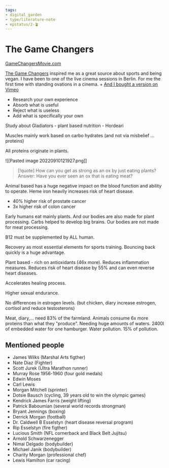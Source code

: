```yaml
---
tags: 
- digital_garden
- type/literature-note
- epstatus/2-🪴
---
```

# The Game Changers
[GameChangersMovie.com](https://gamechangersmovie.com/)

[The Game Changers](https://www.imdb.com/title/tt7455754/) inspired me as a great source about sports and being vegan. I have been to one of the live cinema sessions in Berlin. For me the first time with standing ovations in a cinema. 
	+ [And I bought a version on Vimeo](https://vimeo.com/ondemand/thegamechangers)

+ Research your own experience
+ Absorb what is useful
+ Reject what is useless
+ Add what is specifically your own

Study about Gladiators - plant based nutrition - Hordeari

Muscles mainly work based on carbo hydrates (and not via misbelief ... proteins)

All proteins originate in plants.

![[Pasted image 20220910121927.png]]

> [!quote]
> How can you get as strong as an ox by just eating plants?
> Answer: Have you ever seen an ox that is eating meat?

Animal based has a huge negative impact on the blood function and ability to operate. Heme iron heavily increases risk of heart disease.
+ 40% higher risk of prostate cancer
+ 3x higher risk of colon cancer

Early humans eat mainly plants. And our bodies are also made for plant processing. Carbs helped to develop big brains. Our bodies are not made for meat processing.

B12 must be supplemented by ALL human.

Recovery as most essential elements for sports training. Bouncing back quickly is a huge advantage.

Plant based - rich on antioxidants (46x more). Reduces inflammation measures. Reduces risk of heart disease by 55% and can even reverse heart diseases.

Accelerates healing process.

Higher sexual endurance.

No differences in estrogen levels. (but chicken, diary increase estrogen, cortisol and reduce testosterons)

Meat, diary,... need 83% of the farmland. Animals consume 6x more proteins than what they "produce". Needing huge amounts of waters. 2400l of embedded water for one hamburger. Water pollution. 15% of pollution. 

## Mentioned people
+ James Wilks (Marshal Arts figther)
+ Nate Diaz (Fighter)
+ Scott Jurek (Ultra Marathon runner)
+ Murray Rose 1956-1960 (four gold medals)
+ Edwin Moses
+ Carl Lewis
+ Morgan Mitchell (sprinter)
+ Dotsie Bausch (cycling, 39 years old to win the olympic games)
+ Kendrick James Farris (weight lifting)
+ Patrick Baboumian (several world records strongman)
+ Bryant Jennings (boxing)
+ Derrick Morgan (football)
+ Dr. Caldwell B Esselstyn (heart disease reversal program)
+ Rip Esselstyn (fire figther)
+ Lucious Smith (NFL cornerback and Black Belt Jujitsu)
+ Arnold Schwarzenegger
+ Nimai Delgado (bodybuilder)
+ Michael Janik (bodybuilder)
+ Charity Morgan (professional chef)
+ Lewis Hamilton (car racing)
